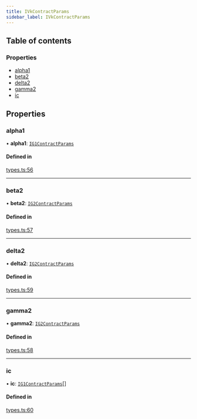 ```yaml
---
title: IVkContractParams
sidebar_label: IVkContractParams
---
```


## Table of contents

### Properties

- [alpha1](IVkContractParams.md#alpha1)
- [beta2](IVkContractParams.md#beta2)
- [delta2](IVkContractParams.md#delta2)
- [gamma2](IVkContractParams.md#gamma2)
- [ic](IVkContractParams.md#ic)

## Properties

### alpha1

• **alpha1**: [`IG1ContractParams`](IG1ContractParams.md)

#### Defined in

[types.ts:56](https://github.com/privacy-scaling-explorations/maci/blob/6a905de08/domainobjs/ts/types.ts#L56)

---

### beta2

• **beta2**: [`IG2ContractParams`](IG2ContractParams.md)

#### Defined in

[types.ts:57](https://github.com/privacy-scaling-explorations/maci/blob/6a905de08/domainobjs/ts/types.ts#L57)

---

### delta2

• **delta2**: [`IG2ContractParams`](IG2ContractParams.md)

#### Defined in

[types.ts:59](https://github.com/privacy-scaling-explorations/maci/blob/6a905de08/domainobjs/ts/types.ts#L59)

---

### gamma2

• **gamma2**: [`IG2ContractParams`](IG2ContractParams.md)

#### Defined in

[types.ts:58](https://github.com/privacy-scaling-explorations/maci/blob/6a905de08/domainobjs/ts/types.ts#L58)

---

### ic

• **ic**: [`IG1ContractParams`](IG1ContractParams.md)[]

#### Defined in

[types.ts:60](https://github.com/privacy-scaling-explorations/maci/blob/6a905de08/domainobjs/ts/types.ts#L60)
